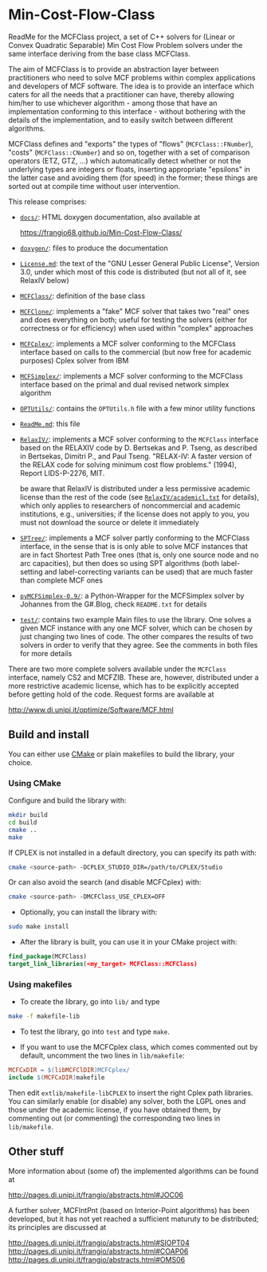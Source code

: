 # Min-Cost-Flow-Class

ReadMe for the MCFClass project, a set of C++ solvers for (Linear or Convex
Quadratic Separable) Min Cost Flow Problem solvers under the same interface
deriving from the base class MCFClass.

The aim of MCFClass is to provide an abstraction layer between practitioners
who need to solve MCF problems within complex applications and developers of
MCF software. The idea is to provide an interface which caters for all the
needs that a practitioner can have, thereby allowing him/her to use whichever
algorithm - among those that have an implementation conforming to this
interface - without bothering with the details of the implementation, and to
easily switch between different algorithms.

MCFClass defines and "exports" the types of "flows" (`MCFClass::FNumber`),
"costs" (`MCFClass::CNumber`) and so on, together with a set of comparison
operators (ETZ, GTZ, ...) which automatically detect whether or not the
underlying types are integers or floats, inserting appropriate "epsilons" in
the latter case and avoiding them (for speed) in the former; these things are
sorted out at compile time without user intervention.

This release comprises:

-  [`docs/`](docs): HTML doxygen documentation, also available at

    https://frangio68.github.io/Min-Cost-Flow-Class/

-  [`doxygen/`](doxygen): files to produce the documentation

-  [`License.md`](License.md): the text of the "GNU Lesser General Public License",
   Version 3.0, under which most of this code is distributed
   (but not all of it, see RelaxIV below)

-  [`MCFClass/`](MCFClass): definition of the base class

-  [`MCFClone/`](MCFClone): implements a "fake" MCF solver that takes two "real" ones
   and does everything on both; useful for testing the solvers (either for
   correctness or for efficiency) when used within "complex" approaches

-  [`MCFCplex/`](MCFCplex): implements a MCF solver conforming to the MCFClass interface
   based on calls to the commercial (but now free for academic purposes) Cplex solver from IBM

-  [`MCFSimplex/`](MCFSimplex): implements a MCF solver conforming to the MCFClass interface
   based on the primal and dual revised network simplex algorithm

-  [`OPTUtils/`](OPTUtils): contains the `OPTUtils.h` file with a few minor utility functions

-  [`ReadMe.md`](ReadMe.md): this file

-  [`RelaxIV/`](RelaxIV): implements a MCF solver conforming to the `MCFClass` interface
   based on the RELAXIV code by D. Bertsekas and P. Tseng, as described in
       Bertsekas, Dimitri P., and Paul Tseng.
       "RELAX-IV: A faster version of the RELAX code for solving minimum
       cost flow problems." (1994), Report LIDS-P-2276, MIT.

   be aware that RelaxIV is distributed under a less permissive academic
   license than the rest of the code (see [`RelaxIV/academicl.txt`](RelaxIV/academicl.txt) for details),
   which only applies to researchers of noncommercial and academic
   institutions, e.g., universities; if the license does not apply to you,
   you must not download the source or delete it immediately

-  [`SPTree/`](SPTree): implements a MCF solver partly conforming to the MCFClass
   interface, in the sense that is is only able to solve MCF instances that
   are in fact Shortest Path Tree ones (that is, only one source node and
   no arc capacities), but then does so using SPT algorithms (both
   label-setting and label-correcting variants can be used) that are much
   faster than complete MCF ones

-  [`pyMCFSimplex-0.9/`](pyMCFSimplex-0.9): a Python-Wrapper for the MCFSimplex solver by Johannes
   from the G#.Blog, check `README.txt` for details

-  [`test/`](test): contains two example Main files to use the library. One solves
   a given MCF instance with any one MCF solver, which can be chosen by
   just changing two lines of code. The other compares the results of two
   solvers in order to verify that they agree. See the comments in both
   files for more details

There are two more complete solvers available under the `MCFClass` interface,
namely CS2 and MCFZIB. These are, however, distributed under a more
restrictive academic license, which has to be explicitly accepted before
getting hold of the code. Request forms are available at

  http://www.di.unipi.it/optimize/Software/MCF.html

## Build and install

You can either use [CMake](https://cmake.org) or plain makefiles to build the
library, your choice.

### Using CMake

Configure and build the library with:

```sh
mkdir build
cd build
cmake ..
make
```

If CPLEX is not installed in a default directory, you can specify its path with:

```sh
cmake <source-path> -DCPLEX_STUDIO_DIR=/path/to/CPLEX/Studio
```

Or can also avoid the search (and disable MCFCplex) with:

```sh
cmake <source-path> -DMCFClass_USE_CPLEX=OFF
```

- Optionally, you can install the library with:

```sh
sudo make install
```

- After the library is built, you can use it in your CMake project with:

```cmake
find_package(MCFClass)
target_link_libraries(<my_target> MCFClass::MCFClass)
```

### Using makefiles

- To create the library, go into `lib/` and type
```sh
make -f makefile-lib
```

- To test the library, go into `test` and type `make`.

- If you want to use the MCFCplex class, which comes commented out by default,
  uncomment the two lines in `lib/makefile`:
```makefile
MCFCxDIR = $(libMCFClDIR)MCFCplex/
include $(MCFCxDIR)makefile
```

  Then edit `extlib/makefile-libCPLEX` to insert the right Cplex
  path libraries. You can similarly enable (or disable) any solver, both the
  LGPL ones and those under the academic license, if you have obtained them,
  by commenting out (or commenting) the corresponding two lines in `lib/makefile`.


## Other stuff

More information about (some of) the implemented algorithms can be found at

  http://pages.di.unipi.it/frangio/abstracts.html#JOC06

A further solver, MCFIntPnt (based on Interior-Point algorithms) has been
developed, but it has not yet reached a sufficient maturuty to be distributed;
its principles are discussed at

  http://pages.di.unipi.it/frangio/abstracts.html#SIOPT04
  http://pages.di.unipi.it/frangio/abstracts.html#COAP06
  http://pages.di.unipi.it/frangio/abstracts.html#OMS06
